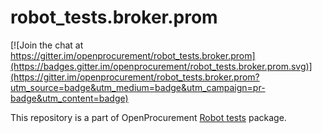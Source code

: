 # robot_tests.broker.prom

[![Join the chat at https://gitter.im/openprocurement/robot_tests.broker.prom](https://badges.gitter.im/openprocurement/robot_tests.broker.prom.svg)](https://gitter.im/openprocurement/robot_tests.broker.prom?utm_source=badge&utm_medium=badge&utm_campaign=pr-badge&utm_content=badge)

This repository is a part of OpenProcurement [Robot tests] package.

[Robot tests]: https://github.com/openprocurement/robot_tests
